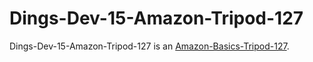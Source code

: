 # Dings-Dev-15-Amazon-Tripod-127

Dings-Dev-15-Amazon-Tripod-127 is an [Amazon-Basics-Tripod-127](20010003.md).
